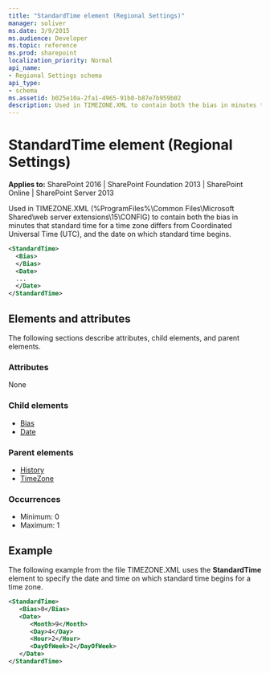 ```yaml
---
title: "StandardTime element (Regional Settings)"
manager: soliver
ms.date: 3/9/2015
ms.audience: Developer
ms.topic: reference
ms.prod: sharepoint
localization_priority: Normal
api_name:
- Regional Settings schema
api_type:
- schema
ms.assetid: b025e10a-2fa1-4965-91b0-b87e7b959b02
description: Used in TIMEZONE.XML to contain both the bias in minutes that standard time for a time zone differs from Coordinated Universal Time (UTC), and the date on which standard time begins.
---
```


# StandardTime element (Regional Settings)

**Applies to:** SharePoint 2016 | SharePoint Foundation 2013 | SharePoint Online | SharePoint Server 2013
  
Used in TIMEZONE.XML (%ProgramFiles%\Common Files\Microsoft Shared\web server extensions\15\CONFIG) to contain both the bias in minutes that standard time for a time zone differs from Coordinated Universal Time (UTC), and the date on which standard time begins.
  
```XML
<StandardTime>
  <Bias>
  </Bias>
  <Date>
  ...
  </Date>
</StandardTime>
```

## Elements and attributes

The following sections describe attributes, child elements, and parent elements.

### Attributes

None
   
### Child elements

- [Bias](bias-element-regional-settings.md)
- [Date](date-element-regional-settings.md)
   
### Parent elements

- [History](history-element-regional-settings.md)
- [TimeZone](timezone-element-regional-settings.md)
   
### Occurrences

- Minimum: 0
- Maximum: 1  
   
## Example

The following example from the file TIMEZONE.XML uses the **StandardTime** element to specify the date and time on which standard time begins for a time zone. 
  
```XML
<StandardTime>
   <Bias>0</Bias>
   <Date>
      <Month>9</Month>
      <Day>4</Day>
      <Hour>2</Hour>
      <DayOfWeek>2</DayOfWeek>
   </Date>
</StandardTime>
```


